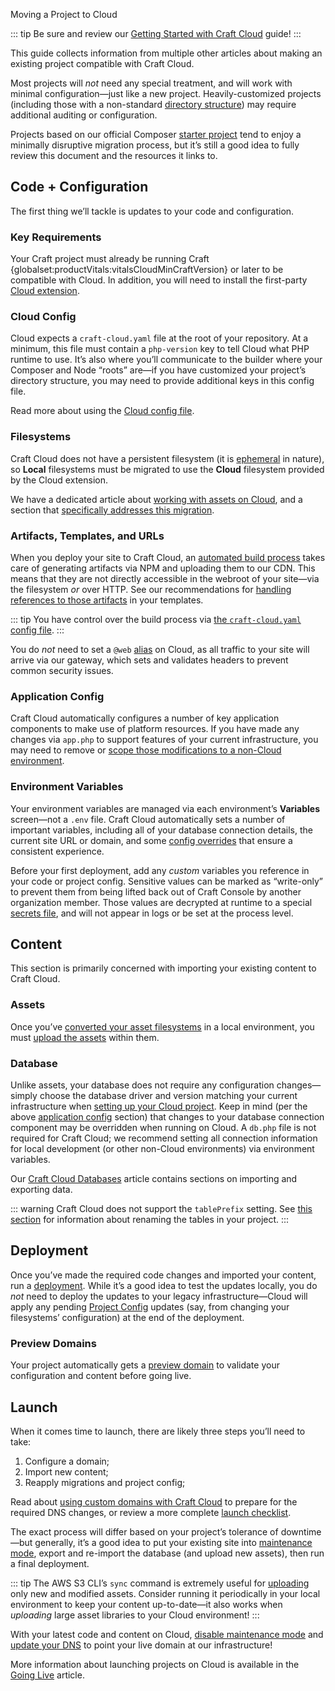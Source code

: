Moving a Project to Cloud

::: tip
Be sure and review our [Getting Started with Craft Cloud](/knowledge-base/cloud-getting-started) guide!
:::

This guide collects information from multiple other articles about making an existing project compatible with Craft Cloud.

Most projects will *not* need any special treatment, and will work with minimal configuration—just like a new project. Heavily-customized projects (including those with a non-standard [directory structure](/docs/5.x/system/directory-structure.html)) may require additional auditing or configuration.

Projects based on our official Composer [starter project](/knowledge-base/using-the-starter-project) tend to enjoy a minimally disruptive migration process, but it’s still a good idea to fully review this document and the resources it links to.

## Code + Configuration

The first thing we’ll tackle is updates to your code and configuration.

### Key Requirements

Your Craft project must already be running Craft {globalset:productVitals:vitalsCloudMinCraftVersion} or later to be compatible with Cloud. In addition, you will need to install the first-party [Cloud extension](/knowledge-base/cloud-extension).

### Cloud Config

Cloud expects a `craft-cloud.yaml` file at the root of your repository. At a minimum, this file must contain a `php-version` key to tell Cloud what PHP runtime to use. It’s also where you’ll communicate to the builder where your Composer and Node “roots” are—if you have customized your project’s directory structure, you may need to provide additional keys in this config file.

Read more about using the [Cloud config file](/knowledge-base/cloud-config).

### Filesystems

Craft Cloud does not have a persistent filesystem (it is [ephemeral](/docs/5.x/reference/config/bootstrap.html#craft-ephemeral) in nature), so **Local** filesystems must be migrated to use the **Cloud** filesystem provided by the Cloud extension.

We have a dedicated article about [working with assets on Cloud](/knowledge-base/cloud-assets), and a section that [specifically addresses this migration](/knowledge-base/cloud-assets#synchronizing-assets).

### Artifacts, Templates, and URLs

When you deploy your site to Craft Cloud, an [automated build process](/knowledge-base/cloud-builds) takes care of generating artifacts via NPM and uploading them to our CDN. This means that they are not directly accessible in the webroot of your site—via the filesystem *or* over HTTP. See our recommendations for [handling references to those artifacts](/knowledge-base/cloud-builds#artifact-urls) in your templates.

::: tip
You have control over the build process via [the `craft-cloud.yaml` config file](/knowledge-base/cloud-config).
:::

You do _not_ need to set a `@web` [alias](https://craftcms.com/docs/5.x/configure.html#aliases) on Cloud, as all traffic to your site will arrive via our gateway, which sets and validates headers to prevent common security issues.

### Application Config

Craft Cloud automatically configures a number of key application components to make use of platform resources. If you have made any changes via `app.php` to support features of your current infrastructure, you may need to remove or [scope those modifications to a non-Cloud environment](/docs/5.x/configure.html#multi-environment-configs).

### Environment Variables

Your environment variables are managed via each environment’s **Variables** screen—not a `.env` file. Craft Cloud automatically sets a number of important variables, including all of your database connection details, the current site URL or domain, and some [config overrides](/docs/5.x/configure.html#config-overrides) that ensure a consistent experience.

Before your first deployment, add any *custom* variables you reference in your code or project config. Sensitive values can be marked as “write-only” to prevent them from being lifted back out of Craft Console by another organization member. Those values are decrypted at runtime to a special [secrets file](/docs/5.x/configure.html#secrets), and will not appear in logs or be set at the process level.

## Content

This section is primarily concerned with importing your existing content to Craft Cloud.

### Assets

Once you’ve [converted your asset filesystems](/knowledge-base/cloud-assets#converting-a-filesystem) in a local environment, you must [upload the assets](/knowledge-base/cloud-assets#synchronizing-assets) within them.

### Database

Unlike assets, your database does not require any configuration changes—simply choose the database driver and version matching your current infrastructure when [setting up your Cloud project](/knowledge-base/cloud-getting-started). Keep in mind (per the above [application config](#application-config) section) that changes to your database connection component may be overridden when running on Cloud. A `db.php` file is not required for Craft Cloud; we recommend setting all connection information for local development (or other non-Cloud environments) via environment variables.

Our [Craft Cloud Databases](/knowledge-base/cloud-databases) article contains sections on importing and exporting data.

::: warning
Craft Cloud does not support the `tablePrefix` setting. See [this section](/knowledge-base/cloud-databases#table-prefixes) for information about renaming the tables in your project.
:::

## Deployment

Once you’ve made the required code changes and imported your content, run a [deployment](/knowledge-base/cloud-deployment). While it’s a good idea to test the updates locally, you do *not* need to deploy the updates to your legacy infrastructure—Cloud will apply any pending [Project Config](/docs/5.x/system/project-config.html) updates (say, from changing your filesystems’ configuration) at the end of the deployment.

### Preview Domains

Your project automatically gets a [preview domain](/knowledge-base/cloud-domains#preview-domains) to validate your configuration and content before going live.

## Launch

When it comes time to launch, there are likely three steps you’ll need to take:

1. Configure a domain;
2. Import new content;
3. Reapply migrations and project config;

Read about [using custom domains with Craft Cloud](/knowledge-base/cloud-domains) to prepare for the required DNS changes, or review a more complete [launch checklist](/knowledge-base/cloud-launch-checklist).

The exact process will differ based on your project’s tolerance of downtime—but generally, it’s a good idea to put your existing site into [maintenance mode](/5.x/reference/cli.html#off), export and re-import the database (and upload new assets), then run a final deployment.

::: tip
The AWS S3 CLI’s `sync` command is extremely useful for [uploading](/knowledge-base/cloud-assets) only new and modified assets. Consider running it periodically in your local environment to keep your content up-to-date—it also works when _uploading_ large asset libraries to your Cloud environment!
:::

With your latest code and content on Cloud, [disable maintenance mode](/docs/5.x/reference/cli.html#on) and [update your DNS](/knowledge-base/cloud-domains) to point your live domain at our infrastructure!

More information about launching projects on Cloud is available in the [Going Live](/knowledge-base/cloud-launch-checklist) article.
